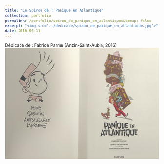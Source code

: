 ```yaml
---
title: "Le Spirou de : Panique en Atlantique"
collection: portfolio
permalink: /portfolio/spirou_de_panique_en_atlantiquesitemap: false
excerpt: "<img src='../dedicace/spirou_de_panique_en_atlantique.jpg'>"
date: 2016-06-11
---
```


Dédicace de : Fabrice Parme (Anzin-Saint-Aubin, 2016)
<img src='../dedicace/spirou_de_panique_en_atlantique.jpg'>